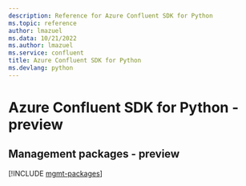 ```yaml
---
description: Reference for Azure Confluent SDK for Python
ms.topic: reference
author: lmazuel
ms.data: 10/21/2022
ms.author: lmazuel
ms.service: confluent
title: Azure Confluent SDK for Python
ms.devlang: python
---
```

# Azure Confluent SDK for Python - preview

## Management packages - preview
[!INCLUDE [mgmt-packages](confluent-mgmt-index.md)]